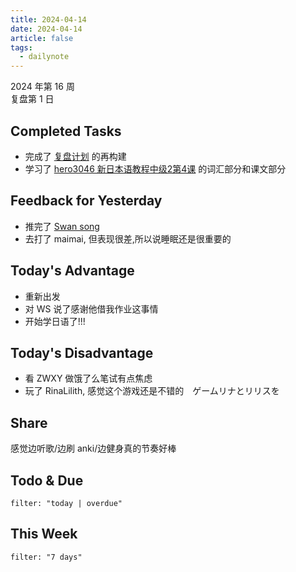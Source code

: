 ```yaml
---
title: 2024-04-14
date: 2024-04-14
article: false
tags:
  - dailynote
---
```


2024 年第 16 周  
复盘第 1 日
## Completed Tasks
- 完成了 [复盘计划](../../08%20Tools/01%20系统/03%20个人复盘日志) 的再构建
- 学习了 [hero3046 新日本语教程中级2第4课](../../07%20Language/02%20日语/02%20日语专门/hero3046%20新日本语教程中级2第4课) 的词汇部分和课文部分

## Feedback for Yesterday
- 推完了 [Swan song](../../01%20Reading/01%20视觉小说/Swan%20song)
- 去打了 maimai, 但表现很差,所以说睡眠还是很重要的
## Today's Advantage
- 重新出发
- 对 WS 说了感谢他借我作业这事情
- 开始学日语了!!!

## Today's Disadvantage
- 看 ZWXY 做饿了么笔试有点焦虑
- 玩了 RinaLilith, 感觉这个游戏还是不错的　ゲームリナとリリスを

## Share
感觉边听歌/边刷 anki/边健身真的节奏好棒

## Todo & Due
```todoist
filter: "today | overdue"
```
## This Week
```todoist
filter: "7 days"
```
